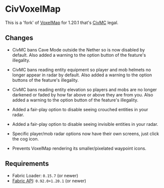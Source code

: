 # CivVoxelMap

This is a 'fork' of [VoxelMap](https://modrinth.com/mod/voxelmap-updated) for 1.20.1 that's [CivMC](https://civmc.net)
legal.

## Changes

- CivMC bans Cave Mode outside the Nether so is now disabled by default. Also added a warning to the option button
  of the feature's illegality.

- CivMC bans reading entity equipment so player and mob helmets no longer appear in radar by default. Also added a
  warning to the option buttons of the feature's illegality.

- CivMC bans reading entity elevation so players and mobs are no longer darkened or faded by how far above or above they
  are from you. Also added a warning to the option button of the feature's illegality.

- Added a fair-play option to disable seeing crouched entities in your radar.

- Added a fair-play option to disable seeing invisible entities in your radar.

- Specific player/mob radar options now have their own screens, just click the cog icon.

- Prevents VoxelMap rendering its smaller/pixelated waypoint icons.

## Requirements

- Fabric Loader: `0.15.7` (or newer)
- [Fabric API](https://modrinth.com/mod/fabric-api): `0.92.0+1.20.1` (or newer)

